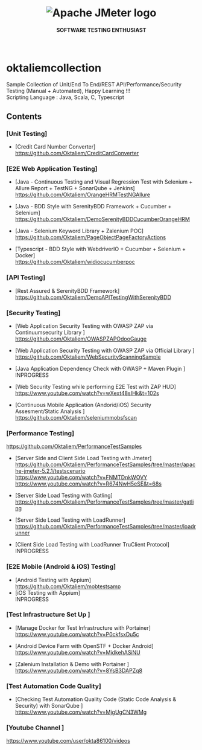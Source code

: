 <h1 align="center"><img src="https://user-images.githubusercontent.com/26521948/72658109-63a1d400-39e7-11ea-9667-c652586b4508.png" alt="Apache JMeter logo" /></h1>
<h4 align="center">SOFTWARE TESTING ENTHUSIAST</h4>
<br>

# oktaliemcollection
Sample Collection of Unit/End To End/REST API/Performance/Security Testing (Manual + Automated), Happy Learning !!! <br/>
Scripting Language : Java, Scala, C, Typescript

## Contents

### [Unit Testing]
- [Credit Card Number Converter] <br/>
https://github.com/Oktaliem/CreditCardConverter

### [E2E Web Application Testing]
- [Java - Continuous Testing and Visual Regression Test with Selenium + Allure Report + TestNG + SonarQube + Jenkins] <br/>
https://github.com/Oktaliem/OrangeHRMTestNGAllure

- [Java - BDD Style with SerenityBDD Framework + Cucumber + Selenium] <br/>
https://github.com/Oktaliem/DemoSerenityBDDCucumberOrangeHRM

- [Java - Selenium Keyword Library + Zalenium POC] <br/>
https://github.com/Oktaliem/PageObjectPageFactoryActions

- [Typescript - BDD Style with WebdriverIO + Cucumber + Selenium + Docker] <br/>
https://github.com/Oktaliem/widiocucumberpoc

### [API Testing]
  - [Rest Assured & SerenityBDD Framework]<br/>
  https://github.com/Oktaliem/DemoAPITestingWithSerenityBDD

### [Security Testing]
- [Web Application Security Testing with OWASP ZAP via Continuumsecurity Library ]<br/>
https://github.com/Oktaliem/OWASPZAPOdooGauge

- [Web Application Security Testing with OWASP ZAP via Official Library ]<br/>
https://github.com/Oktaliem/WebSecurityScanningSample

- [Java Application Dependency Check with OWASP + Maven Plugin ]<br/>
INPROGRESS

- [Web Security Testing while performing E2E Test with ZAP HUD]<br/>
https://www.youtube.com/watch?v=wXext48sIHk&t=102s

- [Continuous Mobile Application (Andorid/iOS) Security Assesment/Static Analysis ]<br/>
https://github.com/Oktaliem/seleniummobsfscan

### [Performance Testing] <br/>
https://github.com/Oktaliem/PerformanceTestSamples

- [Server Side and Client Side Load Testing with Jmeter]<br/> 
https://github.com/Oktaliem/PerformanceTestSamples/tree/master/apache-jmeter-5.2.1/testscenario <br/> 
https://www.youtube.com/watch?v=FNMTDnkWOVY <br/>
https://www.youtube.com/watch?v=R674NwH5eSE&t=68s

- [Server Side Load Testing with Gatling]<br/>
https://github.com/Oktaliem/PerformanceTestSamples/tree/master/gatling

- [Server Side Load Testing with LoadRunner]<br/>
https://github.com/Oktaliem/PerformanceTestSamples/tree/master/loadrunner

- [Client Side Load Testing with LoadRunner TruClient Protocol]<br/>
INPROGRESS

### [E2E Mobile (Android & iOS) Testing] <br/>
- [Android Testing with Appium]<br/>
https://github.com/Oktaliem/mobtestsamp
- [iOS Testing with Appium]<br/>
INPROGRESS

### [Test Infrastructure Set Up ] <br/>
- [Manage Docker for Test Infrastructure with Portainer]<br/>
https://www.youtube.com/watch?v=P0ckfsxDu5c

- [Android Device Farm with OpenSTF + Docker Android]<br/>
https://www.youtube.com/watch?v=MidkehASiNU

- [Zalenium Installation & Demo with Portainer ]<br/>
https://www.youtube.com/watch?v=8YsB3DAPZq8

### [Test Automation Code Quality] <br/>
- [Checking Test Automation Quality Code (Static Code Analysis & Security) with SonarQube ]<br/>
https://www.youtube.com/watch?v=MjgUgCN3WMg

### [Youtube Channel ] <br/>
https://www.youtube.com/user/okta86100/videos


